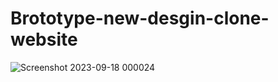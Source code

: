 # Brototype-new-desgin-clone-website

![Screenshot 2023-09-18 000024](https://github.com/AHADBAVA/Brototype-new-desgin-clone-website/assets/139561652/76761a23-ca31-459f-92e6-af5d21c505e5)
